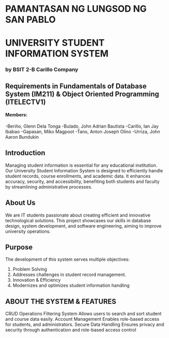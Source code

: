 # PAMANTASAN NG LUNGSOD NG SAN PABLO
# UNIVERSITY STUDENT INFORMATION SYSTEM
### by BSIT 2-B Carillo Company

## Requirements in Fundamentals of Database System (IM211) & Object Oriented Programming (ITELECTV1)

#### Members: 
  -Beriño, Glenn Dela Tonga
  -Bulado, John Adrian Bautista
  -Carillo, Ian Jay Ibabao
  -Gapasan, Miko Magpoot
  -Tano, Anton Joseph Olino
  -Urriza, John Aaron Bundukin  

## Introduction
Managing student information is essential for
any educational institution. Our University Student
Information System is designed to efficiently handle
student records, course enrollments, and academic
data. It enhances accuracy, security, and accessibility,
benefiting both students and faculty by streamlining
administrative processes.

## About Us
We are IT students passionate about creating efficient and
innovative technological solutions. This project showcases our
skills in database design, system development, and software
engineering, aiming to improve university operations.

## Purpose
The development of this system serves multiple objectives:
1. Problem Solving
2. Addresses challenges in student record management.
3. Innovation & Efficiency
4. Modernizes and optimizes student information handling

## ABOUT THE SYSTEM & FEATURES
CRUD Operations
Filtering System
Allows users to search and sort student
and course data easily.
Account Management
Enables role-based access for students,
and administrators.
Secure Data Handling
Ensures privacy and security through
authentication and role-based access
control
